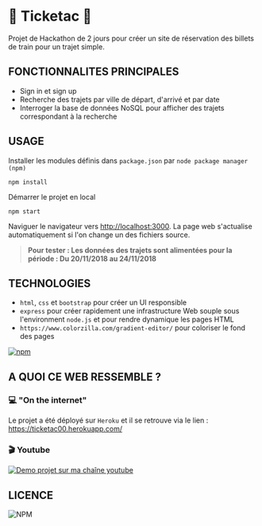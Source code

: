 # :ticket: Ticketac :bullettrain_front:

Projet de Hackathon de 2 jours pour créer un site de réservation des billets de train pour un trajet simple. 

## FONCTIONNALITES PRINCIPALES

- Sign in et sign up
- Recherche des trajets par ville de départ, d'arrivé et par date
- Interroger la base de données NoSQL pour afficher des trajets correspondant à la recherche

## USAGE

Installer les modules définis dans `package.json` par `node package manager (npm)`

```node
npm install
```

Démarrer le projet en local

```node
npm start
```

Naviguer le navigateur vers <http://localhost:3000>. La page web s'actualise automatiquement si l'on change un des fichiers source.

>**Pour tester : Les données des trajets sont alimentées pour la période : Du 20/11/2018 au 24/11/2018**

## TECHNOLOGIES

- `html`, `css` et `bootstrap` pour créer un UI responsible
- `express` pour créer rapidement une infrastructure Web souple sous l'environment `node.js` et pour rendre dynamique les pages HTML
- `https://www.colorzilla.com/gradient-editor/` pour coloriser le fond des pages 

[![npm](https://img.shields.io/npm/v/npm)](https://npm.im/npm)

## A QUOI CE WEB RESSEMBLE ?

### :computer: "On the internet"

Le projet a été déployé sur `Heroku` et il se retrouve via le lien : <https://ticketac00.herokuapp.com/>

### :clapper: Youtube

[![Demo projet sur ma chaîne youtube](https://img.youtube.com/vi/DT77UXPDol8/0.jpg)](https://youtu.be/DT77UXPDol8)

## LICENCE

![NPM](https://img.shields.io/npm/l/express)
